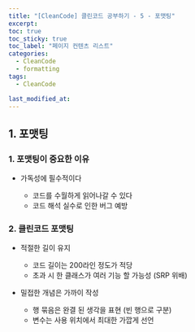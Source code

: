 ```yaml
---
title: "[CleanCode] 클린코드 공부하기 - 5 - 포맷팅"
excerpt:
toc: true
toc_sticky: true
toc_label: "페이지 컨텐츠 리스트"
categories:
  - CleanCode
  - formatting
tags:
  - CleanCode

last_modified_at:
---
```


## **1. 포맷팅**

### 1. 포맷팅이 중요한 이유

- 가독성에 필수적이다

  - 코드를 수월하게 읽어나갈 수 있다
  - 코드 해석 실수로 인한 버그 예방

### 2. 클린코드 포맷팅

- 적절한 길이 유지

  - 코드 길이는 200라인 정도가 적당
  - 초과 시 한 클래스가 여러 기능 할 가능성 (SRP 위배)

- 밀접한 개념은 가까이 작성
  - 행 묶음은 완결 된 생각을 표현 (빈 행으로 구분)
  - 변수는 사용 위치에서 최대한 가깝게 선언

